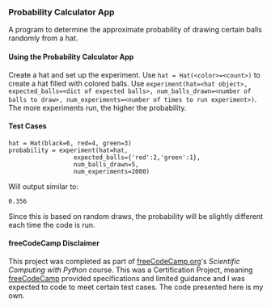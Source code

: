 ### Probability Calculator App

A program to determine the approximate probability of drawing certain balls randomly from a hat.

#### Using the Probability Calculator App

Create a hat and set up the experiment.
Use `hat = Hat(<color>=<count>)` to create a hat filled with colored balls.
Use `experiment(hat=<hat object>, expected_balls=<dict of expected balls>, num_balls_drawn=<number of balls to draw>, num_experiments=<number of times to run experiment>)`. The more experiments run, the higher the probability.

#### Test Cases

```
hat = Hat(black=6, red=4, green=3)
probability = experiment(hat=hat,
                  expected_balls={'red':2,'green':1},
                  num_balls_drawn=5,
                  num_experiments=2000)
```

Will output similar to:

`0.356`

Since this is based on random draws, the probability will be slightly different each time the code is run.

#### freeCodeCamp Disclaimer

This project was completed as part of [freeCodeCamp.org](https://www.freecodecamp.org)'s _Scientific Computing with Python_ course. This was a Certification Project, meaning [freeCodeCamp](https://www.freecodecamp.org) provided specifications and limited guidance and I was expected to code to meet certain test cases. The code presented here is my own.
